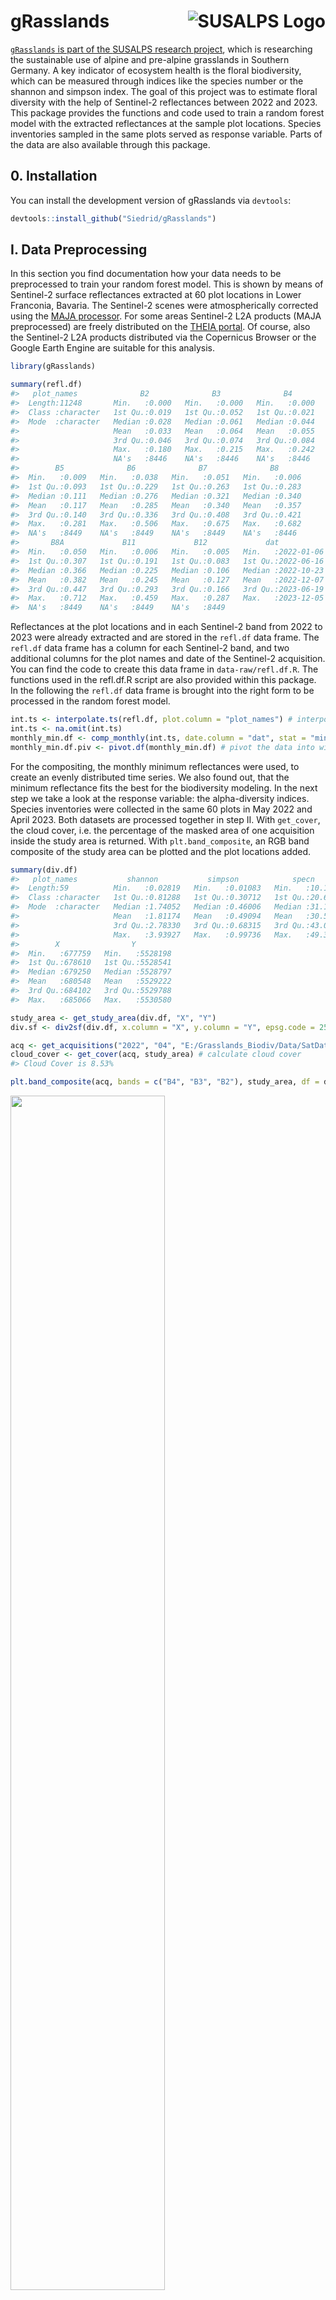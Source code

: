 
<!-- README.md is generated from README.Rmd. Please edit that file -->

# gRasslands <a href="https://www.susalps.de/en/"><img align="right" src="man/figures/logo_susalps_kl.jpg" alt="SUSALPS Logo" />

<!-- badges: start -->
<!-- badges: end -->

`gRasslands` is part of the [SUSALPS research
project](https://www.susalps.de/en/), which is researching the
sustainable use of alpine and pre-alpine grasslands in Southern Germany.
A key indicator of ecosystem health is the floral biodiversity, which
can be measured through indices like the species number or the shannon
and simpson index. The goal of this project was to estimate floral
diversity with the help of Sentinel-2 reflectances between 2022 and
2023. This package provides the functions and code used to train a
random forest model with the extracted reflectances at the sample plot
locations. Species inventories sampled in the same plots served as
response variable. Parts of the data are also available through this
package.

## 0. Installation

You can install the development version of gRasslands via `devtools`:

``` r
devtools::install_github("Siedrid/gRasslands")
```

## I. Data Preprocessing

In this section you find documentation how your data needs to be
preprocessed to train your random forest model. This is shown by means
of Sentinel-2 surface reflectances extracted at 60 plot locations in
Lower Franconia, Bavaria. The Sentinel-2 scenes were atmospherically
corrected using the [MAJA processor](https://www.cesbio.cnrs.fr/maja/).
For some areas Sentinel-2 L2A products (MAJA preprocessed) are freely
distributed on the [THEIA
portal](https://theia.cnes.fr/atdistrib/rocket/#/search?collection=SENTINEL2).
Of course, also the Sentinel-2 L2A products distributed via the
Copernicus Browser or the Google Earth Engine are suitable for this
analysis.

``` r
library(gRasslands)

summary(refl.df)
#>   plot_names              B2              B3              B4       
#>  Length:11248       Min.   :0.000   Min.   :0.000   Min.   :0.000  
#>  Class :character   1st Qu.:0.019   1st Qu.:0.052   1st Qu.:0.021  
#>  Mode  :character   Median :0.028   Median :0.061   Median :0.044  
#>                     Mean   :0.033   Mean   :0.064   Mean   :0.055  
#>                     3rd Qu.:0.046   3rd Qu.:0.074   3rd Qu.:0.084  
#>                     Max.   :0.180   Max.   :0.215   Max.   :0.242  
#>                     NA's   :8446    NA's   :8446    NA's   :8446   
#>        B5              B6              B7              B8       
#>  Min.   :0.009   Min.   :0.038   Min.   :0.051   Min.   :0.006  
#>  1st Qu.:0.093   1st Qu.:0.229   1st Qu.:0.263   1st Qu.:0.283  
#>  Median :0.111   Median :0.276   Median :0.321   Median :0.340  
#>  Mean   :0.117   Mean   :0.285   Mean   :0.340   Mean   :0.357  
#>  3rd Qu.:0.140   3rd Qu.:0.336   3rd Qu.:0.408   3rd Qu.:0.421  
#>  Max.   :0.281   Max.   :0.506   Max.   :0.675   Max.   :0.682  
#>  NA's   :8449    NA's   :8449    NA's   :8449    NA's   :8446   
#>       B8A             B11             B12             dat            
#>  Min.   :0.050   Min.   :0.006   Min.   :0.005   Min.   :2022-01-06  
#>  1st Qu.:0.307   1st Qu.:0.191   1st Qu.:0.083   1st Qu.:2022-06-16  
#>  Median :0.366   Median :0.225   Median :0.106   Median :2022-10-23  
#>  Mean   :0.382   Mean   :0.245   Mean   :0.127   Mean   :2022-12-07  
#>  3rd Qu.:0.447   3rd Qu.:0.293   3rd Qu.:0.166   3rd Qu.:2023-06-19  
#>  Max.   :0.712   Max.   :0.459   Max.   :0.287   Max.   :2023-12-05  
#>  NA's   :8449    NA's   :8449    NA's   :8449
```

Reflectances at the plot locations and in each Sentinel-2 band from 2022
to 2023 were already extracted and are stored in the `refl.df` data
frame. The `refl.df` data frame has a column for each Sentinel-2 band,
and two additional columns for the plot names and date of the Sentinel-2
acquisition. You can find the code to create this data frame in
`data-raw/refl.df.R`. The functions used in the refl.df.R script are
also provided within this package. In the following the `refl.df` data
frame is brought into the right form to be processed in the random
forest model.

``` r
int.ts <- interpolate.ts(refl.df, plot.column = "plot_names") # interpolate missing values
int.ts <- na.omit(int.ts)
monthly_min.df <- comp_monthly(int.ts, date.column = "dat", stat = "min") # composite to monthly minimum reflectances
monthly_min.df.piv <- pivot.df(monthly_min.df) # pivot the data into wide table
```

For the compositing, the monthly minimum reflectances were used, to
create an evenly distributed time series. We also found out, that the
minimum reflectance fits the best for the biodiversity modeling. In the
next step we take a look at the response variable: the alpha-diversity
indices. Species inventories were collected in the same 60 plots in May
2022 and April 2023. Both datasets are processed together in step II.
With `get_cover`, the cloud cover, i.e. the percentage of the masked
area of one acquisition inside the study area is returned. With
`plt.band_composite`, an RGB band composite of the study area can be
plotted and the plot locations added.

``` r
summary(div.df)
#>   plot_names           shannon           simpson            specn      
#>  Length:59          Min.   :0.02819   Min.   :0.01083   Min.   :10.12  
#>  Class :character   1st Qu.:0.81288   1st Qu.:0.30712   1st Qu.:20.68  
#>  Mode  :character   Median :1.74052   Median :0.46006   Median :31.15  
#>                     Mean   :1.81174   Mean   :0.49094   Mean   :30.57  
#>                     3rd Qu.:2.78330   3rd Qu.:0.68315   3rd Qu.:43.05  
#>                     Max.   :3.93927   Max.   :0.99736   Max.   :49.37  
#>        X                Y          
#>  Min.   :677759   Min.   :5528198  
#>  1st Qu.:678610   1st Qu.:5528541  
#>  Median :679250   Median :5528797  
#>  Mean   :680548   Mean   :5529222  
#>  3rd Qu.:684102   3rd Qu.:5529788  
#>  Max.   :685066   Max.   :5530580

study_area <- get_study_area(div.df, "X", "Y")
div.sf <- div2sf(div.df, x.column = "X", y.column = "Y", epsg.code = 25832, write = F)

acq <- get_acquisitions("2022", "04", "E:/Grasslands_Biodiv/Data/SatData/")[1]
cloud_cover <- get_cover(acq, study_area) # calculate cloud cover
#> Cloud Cover is 8.53%

plt.band_composite(acq, bands = c("B4", "B3", "B2"), study_area, df = div.df, add.plots = T)
```

<img src="man/figures/README-div.df-1.png" width="70%" />

    #> NULL

In the eastern part of the study area, an area of almost 10% is masked.
The function `get_cover` can also be used to filter suitable
acquisitions. The alpha diversity indices calculated and provided in the
`div.df` data frame are the species number, shannon and simpson index.
Many studies have shown, that the species number is the best response
variable, therefore this alpha-diversity index will be used in the
following random forest model. The code to calculate these indices is
provided in the `data-raw` folder in the div.df.R script. The values for
the diversity indices were randomized in the end for data privacy
reasons. That’s why we have to expect rather low accuracies for the
model.

## II. Train and Test Random Forest

For the training, only the minimum reflectances from the months March to
September are used. The winter months are influenced by clouds and snow
and are limited by less plant growth/cover, which could potentially
impact our results negatively.

``` r
s = 91
biodiv_ind = "specn"

m.nowinter <- c(3:9)
data_frame.nowinter <- RF_predictors(monthly_min.df.piv, m.nowinter) # use only months from March to September
rf_data <- preprocess_rf_data(data_frame.nowinter, div.df, biodiv_ind) # merge reflectance and alpha diversity dataframe

train_index <- get_train_index(rf_data, s = s) # split samples into training and testing (70:30)
forest <- RF(rf_data, train_index = train_index, s = s) # train Random Forest
#> Lade nötiges Paket: ggplot2
#> Lade nötiges Paket: lattice
print(forest)
#> Random Forest 
#> 
#>  43 samples
#> 140 predictors
#> 
#> No pre-processing
#> Resampling: Cross-Validated (10 fold, repeated 5 times) 
#> Summary of sample sizes: 38, 38, 39, 39, 40, 38, ... 
#> Resampling results across tuning parameters:
#> 
#>   mtry  RMSE      Rsquared   MAE     
#>     2   12.35664  0.2148993  10.89479
#>    25   12.77095  0.2098879  11.39549
#>    48   12.83464  0.2309922  11.44717
#>    71   12.93177  0.2119190  11.55964
#>    94   12.89543  0.2291998  11.52141
#>   117   12.87095  0.2243601  11.47428
#>   140   12.97108  0.2226513  11.54687
#> 
#> RMSE was used to select the optimal model using the smallest value.
#> The final value used for the model was mtry = 2.
```

In the output of the `forest` variable, it is summarized that 43 samples
were used for the training (i.e. 70% of the dataset) and 140 predictors
(i.e. 10 bands x 2 years x 7 months). Per default a cross-validation
with 10 folds and 5 repeats is used. The forest with the highest R2 and
the lowest RMSE is returned in the end. Training and testing results are
visualized in a scatter plot with the actual species number on the
x-axis and the predicted species number on the y-axis. Further
statistics can be summarized in a csv file with the function `write.RF`.
This function is especially usefull, when testing different compositing
methods, and month combinations or running the model multiple times with
different seeds.

``` r
RF.summary(forest, rf_data, div.df, train_index, "specn", plot_labels = F) # returns scatter plot
```

<img src="man/figures/README-Random Forest 2-1.png" width="70%" />

``` r
#write.RF("no winter", "specn", forest, 10, csv.path)
```

The R2 is given for the training and testing split. The testing split
was not used to train the random forest model. With `plot_labels = T`,
the points are labeled according to their plot names.

``` r

plt.varimp(forest)
```

<img src="man/figures/README-Variable Importance-1.png" width="70%" />

`plt.varimp` is an important function to evaluate the predictors
according to their band, year and month. With the original data, the
SWIR bands and the bands in the visible domain are the most important
Sentinel-2 bands (A). March is by far the most important month in the
prediction (D).

## III. Spatial Prediction of Alpha-Diversity

For the spatial prediction, all variables, that trained the random
forest, need to be stacked to a spatial Raster, on which the species
number can be predicted. In the case of the random forest trained with
all summer months, the monthly minimum raster composites of all
acquisitions from March until September 2022 and 2023 respectively need
to be calculated first. Due to the limited storage capacity, these
raster composites can’t be part of this package. The code to calculate
these raster composites is provided in the `data-raw` folder in the
`comp.S2.bands.R` script. On request, we can make these composites
available. The code to calculate spatial prediction maps is provided in
the following.

``` r

# select months March to September as predictors 
comp_path <- "E:/Grasslands_BioDiv/Data/S2_min_composites"
fls <- list_comp_months(comp_path, m.nowinter)

min.brick <- stack_S2_months(fls)

s2_pred <- terra::predict(min.brick, model = forest, na.rm = T)
```

`comp_path` is the path to the directory, where the monthly raster
composites are stored. After creating a list of these raster composites,
the rasters are stacked with the terra package and then transformed into
a brick object. With `predict`, the random forest model `forest` is
applied to the brick. To mask non-grasslands, we used the High
Resolution Grassland Layer, provided by
[Copernicus](https://land.copernicus.eu/en/products/high-resolution-layer-grassland).
We used the 2018 product with a 10m spatial resolution:

``` r
# Mask non-Grasslands with Copernicus Grassland Layer
grass.mask.path <- "E:/Grasslands_BioDiv/Data/Copernicus_Grassland/GRA_2018_010m_03035_V1_0.tif"
grass.mask <- terra::rast(grass.mask.path)

s2_pred.masked <- mask.grasslands(s2_pred, grass.mask)
#> |---------|---------|---------|---------|=========================================                                          |---------|---------|---------|---------|=========================================                                          

plt.diversity(s2_pred.masked, biodiv_ind = "specn")
```

<img src="man/figures/README-unnamed-chunk-2-1.png" width="70%" />

## IV. Further Resources

In the following, the entire workflow of the analysis is visualized.
This package was designed to encourage a similar analysis at grassland
sites, where species inventories are available. A valuable database for
such inventories and environmental parameters is also the Biodiversity
Exploratories Information System: <https://www.bexis.uni-jena.de/> This
is an important step towards a broader understanding of grassland sites,
how to manage them and protect their valuable ecosystem services.

<img src="man/figures/GrasslandsBiodiv_Flowchart.drawio.png" alt="Analysis Workflow" style="width: 400px;"/>

### Contact Details:

Laura Obrecht: <laura.obrecht@stud-mail.uni-wuerzburg.de>

Dr. Sophie Reinermann: <sophie.reinermann@dlr.de>
